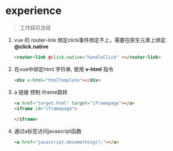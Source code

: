 # experience

> 工作踩坑总结

1. vue 的 router-link 绑定click事件绑定不上，需要在原生元素上绑定.    **@click.native**

   ```html
   <router-link @click.native="handleClick" ></router-link>
   ```

2. 在vue中绑定html 字符串, 使用 **v-html** 指令

   ```html
   <div v-html="htmlTemplate"></div>
   ```

3. a 链接 控制 iframe跳转

   ```HTML
   <a href="target.html" target="iframepage"></a>
   <iframe id="iframepage">
       
   </iframe>
   ```

4. 通过a标签访问javascript函数

   ```html
   <a href="javascript:dosomething();"></a>
   ```

   

